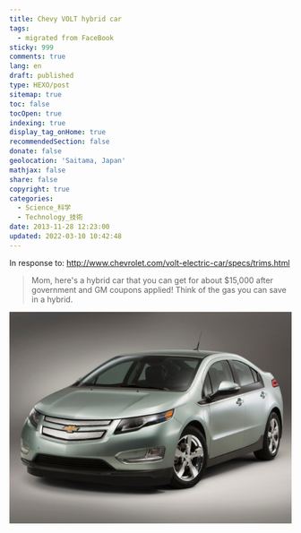 ```yaml
---
title: Chevy VOLT hybrid car
tags:
  - migrated from FaceBook
sticky: 999
comments: true
lang: en
draft: published
type: HEXO/post
sitemap: true
toc: false
tocOpen: true
indexing: true
display_tag_onHome: true
recommendedSection: false
donate: false
geolocation: 'Saitama, Japan'
mathjax: false
share: false
copyright: true
categories:
  - Science_科学
  - Technology_技術
date: 2013-11-28 12:23:00
updated: 2022-03-10 10:42:48
---
```

In response to: http://www.chevrolet.com/volt-electric-car/specs/trims.html

> Mom, here's a hybrid car that you can get for about $15,000 after government and GM coupons applied! Think of the gas you can save in a hybrid.

![Chevy VOLT 2013](./Chevy-VOLT-hybrid-car/2013-Chevrolet-Volt-005-medium.jpg)